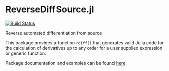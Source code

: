 ReverseDiffSource.jl
====================

[![Build Status](https://travis-ci.org/fredo-dedup/ReverseDiffSource.jl.png)](https://travis-ci.org/fredo-dedup/ReverseDiffSource.jl)

Reverse automated differentiation from source


This package provides a function `rdiff()` that generates valid Julia code for the calculation of derivatives up to any order for a user supplied expression or generic function.

Package documentation and examples can be found [here](http://reversediffsourcejl.readthedocs.org/en/master/index.html).
